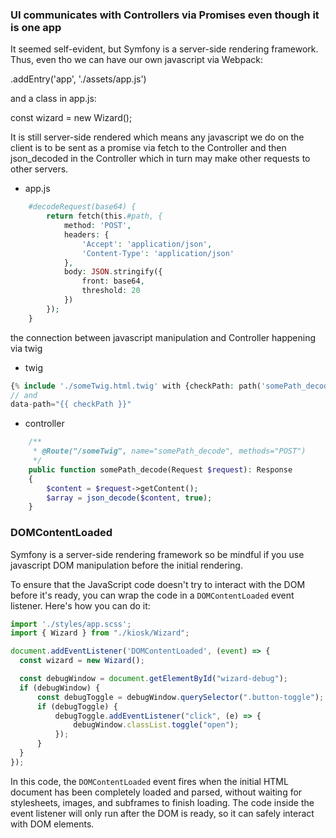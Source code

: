 ### UI communicates with Controllers via Promises even though it is one app

It seemed self-evident, but Symfony is a server-side rendering framework. Thus, even tho we can have our own javascript via Webpack:

.addEntry('app', './assets/app.js') 

and a class in app.js:

const wizard = new Wizard();

It is still server-side rendered which means any javascript we do on the client is to be sent as a promise via fetch to the Controller and then json_decoded in the Controller which in turn may make other requests to other servers.

- app.js
```php
    #decodeRequest(base64) {
        return fetch(this.#path, {
            method: 'POST',
            headers: {
                'Accept': 'application/json',
                'Content-Type': 'application/json'
            },
            body: JSON.stringify({
                front: base64,
                threshold: 20
            })
        });
    }
```

the connection between javascript manipulation and Controller happening via twig

- twig
```php
{% include './someTwig.html.twig' with {checkPath: path('somePath_decode')} %}
// and 
data-path="{{ checkPath }}"
```

- controller
```php
    /**
     * @Route("/someTwig", name="somePath_decode", methods="POST")
     */
    public function somePath_decode(Request $request): Response
    {
        $content = $request->getContent();
        $array = json_decode($content, true);
    }
```

### DOMContentLoaded
Symfony is a server-side rendering framework so be mindful if you use javascript DOM manipulation before the initial rendering. 


To ensure that the JavaScript code doesn't try to interact with the DOM before it's ready, you can wrap the code in a `DOMContentLoaded` event listener. Here's how you can do it:

```javascript
import './styles/app.scss';
import { Wizard } from "./kiosk/Wizard";

document.addEventListener('DOMContentLoaded', (event) => {
  const wizard = new Wizard();

  const debugWindow = document.getElementById("wizard-debug");
  if (debugWindow) {
      const debugToggle = debugWindow.querySelector(".button-toggle");
      if (debugToggle) {
          debugToggle.addEventListener("click", (e) => {
              debugWindow.classList.toggle("open");
          });
      }
  }
});
```

In this code, the `DOMContentLoaded` event fires when the initial HTML document has been completely loaded and parsed, without waiting for stylesheets, images, and subframes to finish loading. The code inside the event listener will only run after the DOM is ready, so it can safely interact with DOM elements.